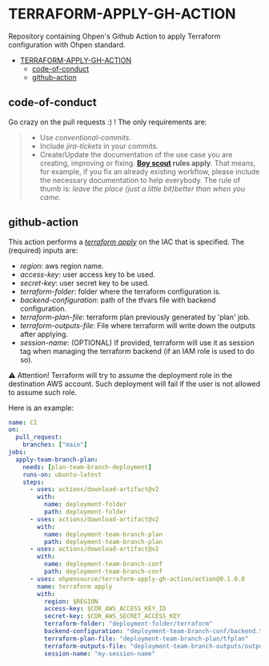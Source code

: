 # TERRAFORM-APPLY-GH-ACTION

Repository containing Ohpen's Github Action to apply Terraform configuration with Ohpen standard.

- [TERRAFORM-APPLY-GH-ACTION](#TERRAFORM-APPLY-GH-ACTION)
  - [code-of-conduct](#code-of-conduct)
  - [github-action](#github-action)

## code-of-conduct

Go crazy on the pull requests :) ! The only requirements are:

> - Use _conventional-commits_.
> - Include _jira-tickets_ in your commits.
> - Create/Update the documentation of the use case you are creating, improving or fixing. **[Boy scout](https://biratkirat.medium.com/step-8-the-boy-scout-rule-robert-c-martin-uncle-bob-9ac839778385) rules apply**. That means, for example, if you fix an already existing workflow, please include the necessary documentation to help everybody. The rule of thumb is: _leave the place (just a little bit)better than when you came_.

## github-action

This action performs a [_terraform apply_](https://www.terraform.io/cli/commands/apply) on the IAC that is specified. The (required) inputs are:

- _region_: aws region name.
- _access-key_: user access key to be used.
- _secret-key_: user secret key to be used.
- _terraform-folder_: folder where the terraform configuration is.
- _backend-configuration_: path of the tfvars file with backend configuration.
- _terraform-plan-file_: terraform plan previously generated by 'plan' job.
- _terraform-outputs-file_: File where terraform will write down the outputs after applying.
- _session-name_: (OPTIONAL) If provided, terraform will use it as session tag when managing the terraform backend (if an IAM role is used to do so).

⚠️ Attention! Terraform will try to assume the deployment role in the destination AWS account. Such deployment will fail if the user is not allowed to assume such role.

Here is an example:

```yaml
name: CI
on:
  pull_request:
    branches: ["main"]
jobs:
  apply-team-branch-plan:
    needs: [plan-team-branch-deployment]
    runs-on: ubuntu-latest
    steps:
      - uses: actions/download-artifact@v2
        with:
          name: deployment-folder
          path: deployment-folder
      - uses: actions/download-artifact@v2
        with:
          name: deployment-team-branch-plan
          path: deployment-team-branch-plan
      - uses: actions/download-artifact@v2
        with:
          name: deployment-team-branch-conf
          path: deployment-team-branch-conf
      - uses: ohpensource/terraform-apply-gh-action/action@0.1.0.0
        name: terraform apply
        with:
          region: $REGION
          access-key: $COR_AWS_ACCESS_KEY_ID
          secret-key: $COR_AWS_SECRET_ACCESS_KEY
          terraform-folder: "deployment-folder/terraform"
          backend-configuration: "deployment-team-branch-conf/backend.tfvars"
          terraform-plan-file: "deployment-team-branch-plan/tfplan"
          terraform-outputs-file: "deployment-team-branch-outputs/outputs.json"
          session-name: "my-session-name"
```
